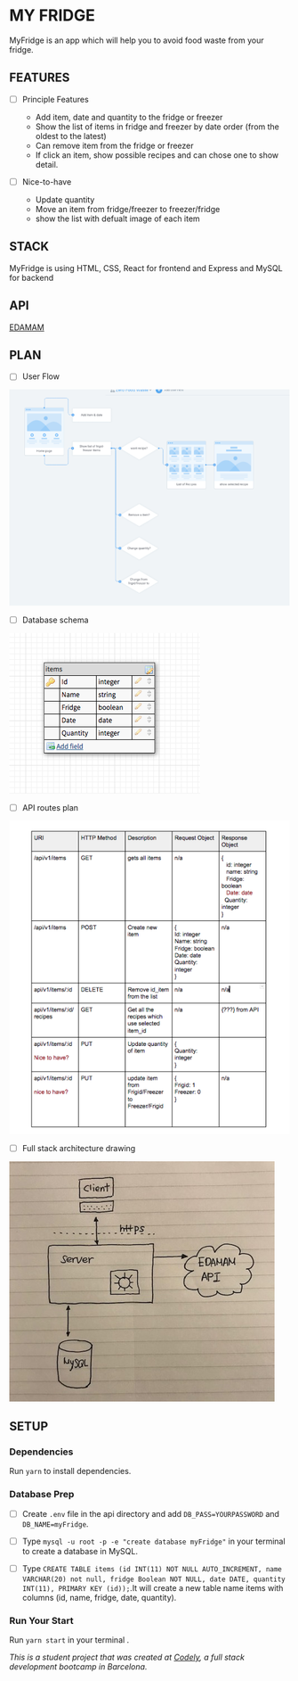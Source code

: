 # MY FRIDGE
MyFridge is an app which will help you to avoid food waste from your fridge.


## FEATURES
  - [ ] Principle Features
    - Add item, date and quantity to the fridge or freezer
    - Show the list of items in fridge and freezer by date order (from the oldest to the latest)
    - Can remove item from the fridge or freezer
    - If click an item, show possible recipes and can chose one to show detail.

  - [ ] Nice-to-have
    - Update quantity
    - Move an item from fridge/freezer to freezer/fridge
    - show the list with defualt image of each item


## STACK
MyFridge is using HTML, CSS, React for frontend and Express and MySQL for backend


## API
[EDAMAM](https://developer.edamam.com/edamam-docs-recipe-api)


## PLAN
  - [ ] User Flow
  
   ![Image of userFlow](userFlow.png)
   
   
  
  - [ ] Database schema
  
   ![Image of Database](Database.png)
   
   
  
  - [ ] API routes plan
  
   ![Image of Routes](Routes.png)
   
   
  
  - [ ] Full stack architecture drawing
  
   ![Image of architecture](architecture.jpg)




## SETUP

### Dependencies
Run `yarn` to install dependencies.

### Database Prep
- [ ] Create `.env` file in the api directory and add `DB_PASS=YOURPASSWORD` and `DB_NAME=myFridge`.

- [ ] Type `mysql -u root -p -e "create database myFridge"` in your terminal to create a database in MySQL.

- [ ] Type `CREATE TABLE items (id INT(11) NOT NULL AUTO_INCREMENT, name VARCHAR(20) not null, fridge Boolean NOT NULL, date DATE, quantity INT(11), PRIMARY KEY (id));`.It will create a new table name items with columns (id, name, fridge, date, quantity).


### Run Your Start
Run `yarn start` in your terminal .




_This is a student project that was created at [Codely](http://codely.tech), a full stack development bootcamp in Barcelona._

